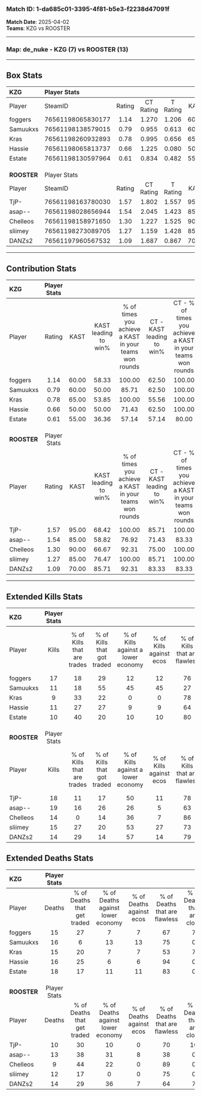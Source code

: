 ### Match ID: 1-da685c01-3395-4f81-b5e3-f2238d47091f  
**Match Date**: 2025-04-02  
**Teams**: KZG vs ROOSTER  

---  

### **Map**: de_nuke - KZG (7) vs ROOSTER (13)  
---  

## Box Stats  

| **KZG**     | Player Stats      |        |           |          |       |       |       |         |        |      |     |
| :- | :- | :-: | :-: | :-: | :-: | :-: | :-: | :-: | :-: | :-: | :-: |
| Player      | SteamID           | Rating | CT Rating | T Rating | KAST  |  ADR  | Kills | Assists | Deaths | K/D  | HS% |
| foggers     | 76561198065830177 |  1.14  |   1.270   |  1.206   | 60.00 | 89.4  |  17   |    3    |   15   | 1.13 | 76  |
| Samuukxs    | 76561198138579015 |  0.79  |   0.955   |  0.613   | 60.00 | 69.3  |  11   |    4    |   16   | 0.69 | 45  |
| Kras        | 76561198260932893 |  0.78  |   0.995   |  0.656   | 65.00 | 68.5  |   9   |    7    |   15   | 0.60 | 66  |
| Hassie      | 76561198065813737 |  0.66  |   1.225   |  0.080   | 50.00 | 54.7  |  11   |    2    |   16   | 0.69 | 27  |
| Estate      | 76561198130597964 |  0.61  |   0.834   |  0.482   | 55.00 | 52.2  |  10   |    5    |   18   | 0.56 | 50  |
|             |                   |        |           |          |       |       |       |         |        |      |     |
|             |                   |        |           |          |       |       |       |         |        |      |     |
|             |                   |        |           |          |       |       |       |         |        |      |     |
| **ROOSTER** | Player Stats      |        |           |          |       |       |       |         |        |      |     |
| Player      | SteamID           | Rating | CT Rating | T Rating | KAST  |  ADR  | Kills | Assists | Deaths | K/D  | HS% |
| TjP-        | 76561198163780030 |  1.57  |   1.802   |  1.557   | 95.00 | 86.4  |  18   |    5    |   10   | 1.80 | 44  |
| asap--      | 76561198028656944 |  1.54  |   2.045   |  1.423   | 85.00 | 109.9 |  19   |    6    |   13   | 1.46 | 57  |
| Chelleos    | 76561198158971650 |  1.30  |   1.227   |  1.525   | 90.00 | 64.1  |  14   |    2    |   9    | 1.56 | 35  |
| sliimey     | 76561198273089705 |  1.27  |   1.159   |  1.428   | 85.00 | 75.5  |  15   |    3    |   12   | 1.25 | 46  |
| DANZs2      | 76561197960567532 |  1.09  |   1.687   |  0.867   | 70.00 | 80.9  |  14   |    5    |   14   | 1.00 | 28  |
---  

## Contribution Stats  

| **KZG**     | Player Stats |       |                      |                                                        |                           |                                                             |                          |                                                            |
| :- | :-: | :-: | :-: | :-: | :-: | :-: | :-: | :-: |
| Player      |    Rating    | KAST  | KAST leading to win% | % of times you achieve a KAST in your teams won rounds | CT - KAST leading to win% | CT - % of times you achieve a KAST in your teams won rounds | T - KAST leading to win% | T - % of times you achieve a KAST in your teams won rounds |
| foggers     |     1.14     | 60.00 |        58.33         |                         100.00                         |           62.50           |                           100.00                            |          50.00           |                           100.00                           |
| Samuukxs    |     0.79     | 60.00 |        50.00         |                         85.71                          |           62.50           |                           100.00                            |          25.00           |                           50.00                            |
| Kras        |     0.78     | 65.00 |        53.85         |                         100.00                         |           55.56           |                           100.00                            |          50.00           |                           100.00                           |
| Hassie      |     0.66     | 50.00 |        50.00         |                         71.43                          |           62.50           |                           100.00                            |           0.00           |                            0.00                            |
| Estate      |     0.61     | 55.00 |        36.36         |                         57.14                          |           57.14           |                            80.00                            |           0.00           |                            0.00                            |
|             |              |       |                      |                                                        |                           |                                                             |                          |                                                            |
|             |              |       |                      |                                                        |                           |                                                             |                          |                                                            |
|             |              |       |                      |                                                        |                           |                                                             |                          |                                                            |
| **ROOSTER** | Player Stats |       |                      |                                                        |                           |                                                             |                          |                                                            |
| Player      |    Rating    | KAST  | KAST leading to win% | % of times you achieve a KAST in your teams won rounds | CT - KAST leading to win% | CT - % of times you achieve a KAST in your teams won rounds | T - KAST leading to win% | T - % of times you achieve a KAST in your teams won rounds |
| TjP-        |     1.57     | 95.00 |        68.42         |                         100.00                         |           85.71           |                           100.00                            |          58.33           |                           100.00                           |
| asap--      |     1.54     | 85.00 |        58.82         |                         76.92                          |           71.43           |                            83.33                            |          50.00           |                           71.43                            |
| Chelleos    |     1.30     | 90.00 |        66.67         |                         92.31                          |           75.00           |                           100.00                            |          60.00           |                           85.71                            |
| sliimey     |     1.27     | 85.00 |        76.47         |                         100.00                         |           85.71           |                           100.00                            |          70.00           |                           100.00                           |
| DANZs2      |     1.09     | 70.00 |        85.71         |                         92.31                          |           83.33           |                            83.33                            |          87.50           |                           100.00                           |
---  

## Extended Kills Stats  

| **KZG**     | Player Stats |                            |                            |                                    |                         |                              |                                 |                                       |                    |           |
| :- | :-: | :-: | :-: | :-: | :-: | :-: | :-: | :-: | :-: | :-: |
| Player      |    Kills     | % of Kills that are trades | % of Kills that got traded | % of Kills against a lower economy | % of Kills against ecos | % of Kills that are flawless | % of Kills that are close duels | % of Kills that are assisted by flash | Pistol Round Kills | AWP Kills |
| foggers     |      17      |             18             |             29             |                 12                 |           12            |              76              |                0                |                   6                   |         0          |     6     |
| Samuukxs    |      11      |             18             |             55             |                 45                 |           45            |              27              |               18                |                   0                   |         0          |     0     |
| Kras        |      9       |             33             |             22             |                 0                  |            0            |              78              |                0                |                   0                   |         0          |     1     |
| Hassie      |      11      |             27             |             27             |                 9                  |            9            |              64              |                0                |                   0                   |         6          |     1     |
| Estate      |      10      |             40             |             20             |                 10                 |           10            |              80              |                0                |                   0                   |         0          |     2     |
|             |              |                            |                            |                                    |                         |                              |                                 |                                       |                    |           |
|             |              |                            |                            |                                    |                         |                              |                                 |                                       |                    |           |
|             |              |                            |                            |                                    |                         |                              |                                 |                                       |                    |           |
| **ROOSTER** | Player Stats |                            |                            |                                    |                         |                              |                                 |                                       |                    |           |
| Player      |    Kills     | % of Kills that are trades | % of Kills that got traded | % of Kills against a lower economy | % of Kills against ecos | % of Kills that are flawless | % of Kills that are close duels | % of Kills that are assisted by flash | Pistol Round Kills | AWP Kills |
| TjP-        |      18      |             11             |             17             |                 50                 |           11            |              78              |                6                |                  11                   |         0          |     1     |
| asap--      |      19      |             16             |             26             |                 26                 |            5            |              63              |                0                |                   0                   |         1          |     3     |
| Chelleos    |      14      |             0              |             14             |                 36                 |            7            |              86              |                0                |                   0                   |         5          |     1     |
| sliimey     |      15      |             27             |             20             |                 53                 |           27            |              73              |                7                |                   0                   |         0          |     1     |
| DANZs2      |      14      |             29             |             14             |                 57                 |           14            |              79              |                0                |                   7                   |         0          |     0     |
## Extended Deaths Stats  

| **KZG**     | Player Stats |                             |                                   |                          |                               |                            |                           |               |
| :- | :-: | :-: | :-: | :-: | :-: | :-: | :-: | :-: |
| Player      |    Deaths    | % of Deaths that get traded | % of Deaths against lower economy | % of Deaths against ecos | % of Deaths that are flawless | % of Deaths that are close | % of Deaths while blinded | Deaths to AWP |
| foggers     |      15      |             27              |                 7                 |            7             |              67               |             7              |             7             |       0       |
| Samuukxs    |      16      |              6              |                13                 |            13            |              75               |             0              |             6             |       0       |
| Kras        |      15      |             20              |                 7                 |            7             |              53               |             7              |             0             |       0       |
| Hassie      |      16      |             25              |                 6                 |            6             |              94               |             0              |             6             |       2       |
| Estate      |      18      |             17              |                11                 |            11            |              83               |             0              |             0             |       4       |
|             |              |                             |                                   |                          |                               |                            |                           |               |
|             |              |                             |                                   |                          |                               |                            |                           |               |
|             |              |                             |                                   |                          |                               |                            |                           |               |
| **ROOSTER** | Player Stats |                             |                                   |                          |                               |                            |                           |               |
| Player      |    Deaths    | % of Deaths that get traded | % of Deaths against lower economy | % of Deaths against ecos | % of Deaths that are flawless | % of Deaths that are close | % of Deaths while blinded | Deaths to AWP |
| TjP-        |      10      |             30              |                10                 |            0             |              70               |             10             |             0             |       1       |
| asap--      |      13      |             38              |                31                 |            8             |              38               |             0              |             8             |       2       |
| Chelleos    |      9       |             44              |                22                 |            0             |              89               |             0              |             0             |       0       |
| sliimey     |      12      |             17              |                 0                 |            0             |              75               |             0              |             0             |       2       |
| DANZs2      |      14      |             29              |                36                 |            7             |              64               |             7              |             0             |       1       |

